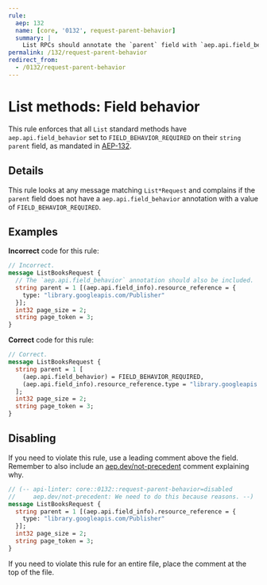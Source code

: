 ```yaml
---
rule:
  aep: 132
  name: [core, '0132', request-parent-behavior]
  summary: |
    List RPCs should annotate the `parent` field with `aep.api.field_behavior`.
permalink: /132/request-parent-behavior
redirect_from:
  - /0132/request-parent-behavior
---
```


# List methods: Field behavior

This rule enforces that all `List` standard methods have
`aep.api.field_behavior` set to `FIELD_BEHAVIOR_REQUIRED` on their `string parent` field,
as mandated in [AEP-132][].

## Details

This rule looks at any message matching `List*Request` and complains if the
`parent` field does not have a `aep.api.field_behavior` annotation with a
value of `FIELD_BEHAVIOR_REQUIRED`.

## Examples

**Incorrect** code for this rule:

```proto
// Incorrect.
message ListBooksRequest {
  // The `aep.api.field_behavior` annotation should also be included.
  string parent = 1 [(aep.api.field_info).resource_reference = {
    type: "library.googleapis.com/Publisher"
  }];
  int32 page_size = 2;
  string page_token = 3;
}
```

**Correct** code for this rule:

```proto
// Correct.
message ListBooksRequest {
  string parent = 1 [
    (aep.api.field_behavior) = FIELD_BEHAVIOR_REQUIRED,
    (aep.api.field_info).resource_reference.type = "library.googleapis.com/Publisher"
  ];
  int32 page_size = 2;
  string page_token = 3;
}
```

## Disabling

If you need to violate this rule, use a leading comment above the field.
Remember to also include an [aep.dev/not-precedent][] comment explaining why.

```proto
// (-- api-linter: core::0132::request-parent-behavior=disabled
//     aep.dev/not-precedent: We need to do this because reasons. --)
message ListBooksRequest {
  string parent = 1 [(aep.api.field_info).resource_reference = {
    type: "library.googleapis.com/Publisher"
  }];
  int32 page_size = 2;
  string page_token = 3;
}
```

If you need to violate this rule for an entire file, place the comment at the
top of the file.

[aep-132]: https://aep.dev/132
[aep.dev/not-precedent]: https://aep.dev/not-precedent
